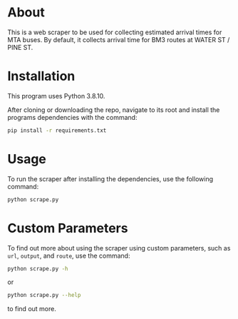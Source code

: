 # About

This is a web scraper to be used for collecting estimated arrival times for MTA buses. By default, it collects arrival time for BM3 routes at WATER ST / PINE ST.

# Installation

This program uses Python 3.8.10.

After cloning or downloading the repo, navigate to its root and install the programs dependencies with the command:
```bash
pip install -r requirements.txt
```

# Usage

To run the scraper after installing the dependencies, use the following command:
```bash
python scrape.py
```

# Custom Parameters

To find out more about using the scraper using custom parameters, such as `url`, `output`, and `route`, use the command:
```bash
python scrape.py -h
```
or
```bash
python scrape.py --help
```
to find out more.
